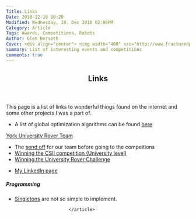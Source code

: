```yaml
---
Title: Links
Date: 2010-12-10 10:20
Modified: Wednesday, 10. Dec 2010 02:06PM 
Category: Article
Tags: Awards, Competitions, Robots
Author: Glen Berseth
Cover: <div align="center"> <img width="400" src="http://www.fracturedplane.com/images/glen_new.jpg"> </div>
summary: List of interesting events and competitions  
comments: true
---
```


<article class="post">
							<header>
								<div class="title">
									<h2>Links</h2>
								</div>
							</header>
							<p>
								This page is a list of links to wonderful things found on the internet and some other projects I was a part of.
							</p>
							<ul>
								<li>
									A list of global optimization algorithms can be found <a href="http://www.mat.univie.ac.at/~neum/glopt/software_g.html">here</a>
								</li>
							</ul>
							<a href="http://roverteam.cs.yorku.ca/teams/2012.html">York University Rover Team</a>
							<ul>
								<li>
									The <a href="http://yfile.news.yorku.ca/2012/05/18/york-rover-team-lunar-bound/">send off</a> for our team before going to the compeitions
								</li>
								<li>
									<a href="http://www.muskokaregion.com/community-story/3575627-york-university-robot-builders-baked-their-way-to-victory/">Winning the CSII competition (University level)</a>
								</li>
								<li>
									<a href="http://www.marssociety.org/home/press/tms-in-the-news/2012universityroverchallengedoesn%E2%80%99tfailtoexcite">Winning the University Rover Challenge</a>
								</li>
							</ul>
							<ul>
								<li>
									<a href="http://ca.linkedin.com/pub/glen-berseth/8b/327/52">My LinkedIn page</a>
								</li>
							</ul>
							<h5>Programming</h5>
							<ul>
								<li><a href="files/DDJ_Jul_Aug_2004_revised.pdf">Singletons</a> are not so simple to implement.</li>
							</ul>
									
							</article>

